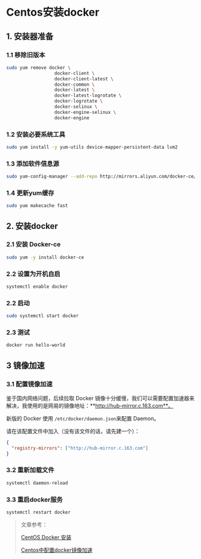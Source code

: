 # Centos安装docker

## 1. 安装器准备

### 1.1 移除旧版本

```sh
sudo yum remove docker \
                  docker-client \
                  docker-client-latest \
                  docker-common \
                  docker-latest \
                  docker-latest-logrotate \
                  docker-logrotate \
                  docker-selinux \
                  docker-engine-selinux \
                  docker-engine
```

### 1.2 安装必要系统工具

```sh
sudo yum install -y yum-utils device-mapper-persistent-data lvm2
```

### 1.3 添加软件信息源

```sh
sudo yum-config-manager --add-repo http://mirrors.aliyun.com/docker-ce/linux/centos/docker-ce.repo
```

### 1.4 更新yum缓存

```sh
sudo yum makecache fast
```

## 2. 安装docker

### 2.1 安装 Docker-ce

```sh
sudo yum -y install docker-ce
```

### 2.2 设置为开机自启

```sh
systemctl enable docker
```

### 2.2 启动

```sh
sudo systemctl start docker
```

### 2.3 测试

```sh
docker run hello-world
```

## 3 镜像加速

### 3.1 配置镜像加速

鉴于国内网络问题，后续拉取 Docker 镜像十分缓慢，我们可以需要配置加速器来解决，我使用的是网易的镜像地址：**http://hub-mirror.c.163.com**。

新版的 Docker 使用 `/etc/docker/daemon.json`来配置 Daemon。

请在该配置文件中加入（没有该文件的话，请先建一个）：

```json
{
  "registry-mirrors": ["http://hub-mirror.c.163.com"]
}
```

### 3.2 重新加载文件

```sh
systemctl daemon-reload
```

### 3.3 重启docker服务

```sh
systemctl restart docker
```



> 文章参考：
>
> [CentOS Docker 安装](https://www.runoob.com/docker/centos-docker-install.html)
>
> [Centos中配置docker镜像加速](https://blog.csdn.net/zj7321/article/details/80197488)

